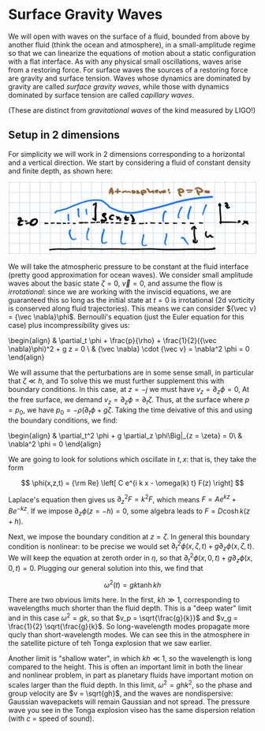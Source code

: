 # Surface Gravity Waves

We will open with waves on the surface of a fluid, bounded from above by another 
fluid (think the ocean and atmosphere), in a small-amplitude regime so that we
can linearize the equations of motion about a static configuration with a flat
interface. As with any physical small oscillations, waves arise from a restoring 
force. For surface waves the sources of a restoring force are gravity and surface
tension. Waves whose dynamics are dominated by gravity are called *surface
gravity waves*, while those with dynamics dominated by surface tension are called
*capillary waves*. 

(These are distinct from *gravitational waves* of the kind measured by LIGO!)

## Setup in 2 dimensions

For simplicity we will work in 2 dimensions corresponding to a horizontal and a vertical direction. 
We start by considering a fluid of constant density and finite depth, as shown here:

![Finite depth setup](SGW.png "Basic setup")

We will take the atmospheric pressure to be constant at the fluid interface (pretty good approximation for
ocean waves). We consider small amplitude waves about the basic state $\zeta = 0$, ${\vec v} = 0$, and assume the flow
is *irrotational*: since we are working with the inviscid equations, we are guaranteed this so long as
the initial state at $t = 0$ is irrotational (2d vorticity is conserved along fluid trajectories). 
This means we can consider ${\vec v} = {\vec \nabla}\phi$. Bernoulli's equation (just the Euler equation
for this case) plus incompressibility gives us:

\begin{align}
	& \partial_t \phi +  \frac{p}{\rho} + \frac{1}{2}({\vec \nabla}\phi)^2 + g z = 0 \\
	& {\vec \nabla} \cdot {\vec v} = \nabla^2 \phi = 0
\end{align}

We will assume that the perturbations are in some sense small, in particular that $\zeta \ll h$, and 
To solve this we must further supplement this with boundary conditions. In this case, at $z = - j$ we must have
$v_z = \partial_z \phi = 0$, At the free surface, we demand $v_z = \partial_z \phi = \partial_t \zeta$.
Thus, at the surface where $p = p_0$, we have $p_0 =  - \rho(\partial_t \phi + g \zeta$. Taking the time deivative of
this and using the boundary conditions, we find:

\begin{align}
	& \partial_t^2 \phi + g \partial_z \phi\Big|_{z = \zeta} = 0\\
	& \nabla^2 \phi = 0
\end{align}

We are going to look for solutions which oscillate in $t,x$: that is, they take the form

$$
	\phi(x,z,t) = {\rm Re} \left[ C e^{i k x - \omega(k) t} F(z) \right]
$$

Laplace's equation then gives us $\partial_z^2 F = k^2 F$, which means $F = A e^{kz} + B e^{-kz}$. If we
impose $\partial_z \phi(z = -h) = 0$, some algebra leads to $F = D \cosh k(z + h)$. 

Next, we impose the boundary condition at $z = \zeta$. In general this boundary condition is nonlinear: to be precise we would
set $\partial_t^2 \phi(x,\zeta,t) + g \partial_z\phi(x,\zeta,t)$. We will keep the equation at zeroth order in $\eta$, so that 
$\partial_t^2 \phi(x,0,t) + g \partial_z \phi(x,0,t) = 0$. Plugging our general solution into this, we find that 

$$
	\omega^2(t) = g k \tanh k h
$$

There are two obvious limits here. In the first, $k h \gg 1$, corresponding to wavelengths much shorter than the
fluid depth. This is a "deep water" limit and in this case $\omega^2 = g k$, so that $v_p = \sqrt{\frac{g}{k}}$
and $v_g = \frac{1}{2} \sqrt{\frac{g}{k}$. So long-wavelength modes propagate more qucly than short-wavelength modes.
We can see this in the atmosphere in the satellite picture of teh Tonga explosion that we saw earlier.

Another limit is "shallow water", in which $kh \ll 1$, so the wavelength is long compared to the height. This is often
an important limit in both the linear and nonlinear problem, in part as planetary fluids have important motion on scales larger
than the fluid depth. In this limit, $\omega^2 = gh k^2$, so the phase and group velocity are $v = \sqrt{gh}$,
and the waves are nondispersive: Gaussian wavepackets will remain Gaussian and not spread. The pressure wave
you see in the Tonga explosion viseo has the same dispersion relation (with $c$ = speed of sound).

